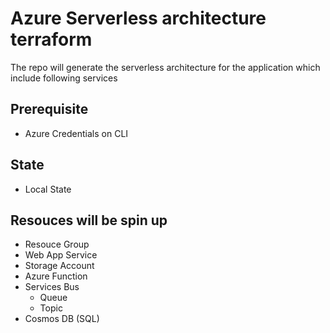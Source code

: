 # Azure Serverless architecture terraform

The repo will generate the serverless architecture for the application which include following services

## Prerequisite

- Azure Credentials on CLI

## State

- Local State

## Resouces will be spin up 

- Resouce Group
- Web App Service
- Storage Account
- Azure Function
- Services Bus
    - Queue
    - Topic
- Cosmos DB (SQL)

